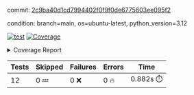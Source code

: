 commit: [2c9ba40d1cd7994402f0f9f0de6775603ee095f2](https://github.com/rcmdnk/inherit-docstring/tree/2c9ba40d1cd7994402f0f9f0de6775603ee095f2)

condition: branch=main, os=ubuntu-latest, python_version=3.12

[![test](https://github.com/rcmdnk/inherit-docstring/actions/workflows/test.yml/badge.svg)](https://github.com/rcmdnk/inherit-docstring/actions/runs/7323853396)
<a href="https://github.com/rcmdnk/inherit-docstring/blob/2c9ba40d1cd7994402f0f9f0de6775603ee095f2/README.md"><img alt="Coverage" src="https://img.shields.io/badge/Coverage-100%25-brightgreen.svg" /></a><details><summary>Coverage Report </summary><table><tr><th>File</th><th>Stmts</th><th>Miss</th><th>Cover</th></tr><tbody><tr><td><b>TOTAL</b></td><td><b>114</b></td><td><b>0</b></td><td><b>100%</b></td></tr></tbody></table></details>

| Tests | Skipped | Failures | Errors | Time |
| ----- | ------- | -------- | -------- | ------------------ |
| 12 | 0 :zzz: | 0 :x: | 0 :fire: | 0.882s :stopwatch: |

